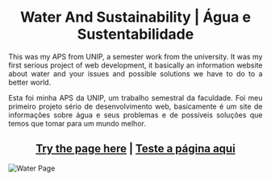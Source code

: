 <div align="center">
  <h1>Water And Sustainability | Água e Sustentabilidade</h1>
</div>

<div align="justify">
  <p>
    This was my APS from UNIP, a semester work from the university. It was my first serious project of web development, 
    it basically an information website about water and your issues and possible solutions we have to do to a better world.
  </p>

  <p>
    Esta foi minha APS da UNIP, um trabalho semestral da faculdade. Foi meu primeiro projeto sério de desenvolvimento web,
    basicamente é um site de informações sobre água e seus problemas e de possíveis soluções que temos que tomar para um mundo melhor.
  </p>
</div>

<div align="center">
   <h2>
    <a href="https://water-and-sustainability.vercel.app" target="_blank">Try the page here</a> |
    <a href="https://water-and-sustainability.vercel.app" target="_blank">Teste a página aqui</a>
   </h2>
</div>

![Water Page](https://github.com/Batatexy/Water-and-sustainability/assets/141431095/77d7caa3-b879-489f-884b-e599a12a8b89)
